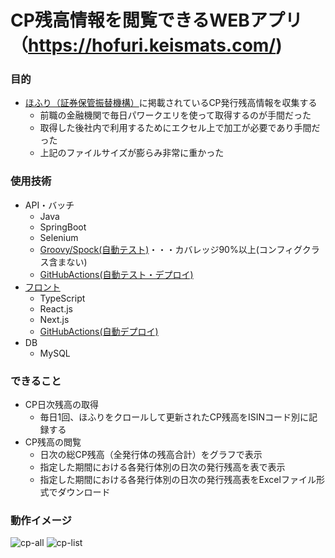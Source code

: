 # CP残高情報を閲覧できるWEBアプリ（https://hofuri.keismats.com/)

### 目的
- [ほふり（証券保管振替機構）](https://www.jasdec.com/description/cp/cpmei.html?hakkoushaMei=&isinCode=&boshuuKubun=&hoshouKubun=&s=true)に掲載されているCP発行残高情報を収集する
  - 前職の金融機関で毎日パワークエリを使って取得するのが手間だった
  - 取得した後社内で利用するためにエクセル上で加工が必要であり手間だった
  - 上記のファイルサイズが膨らみ非常に重かった
  
### 使用技術  
- API・バッチ
  - Java
  - SpringBoot
  - Selenium
  - [Groovy/Spock(自動テスト)](https://github.com/k-matsumoto-214/hofuricp-be/tree/main/src/test/groovy/com/hofuri/cp)・・・カバレッジ90%以上(コンフィグクラス含まない)
  - [GitHubActions(自動テスト・デプロイ)](https://github.com/k-matsumoto-214/hofuricp-be/actions)
- [フロント](https://github.com/k-matsumoto-214/hofuricp-fe)
  - TypeScript
  - React.js
  - Next.js
  - [GitHubActions(自動デプロイ)](https://github.com/k-matsumoto-214/hofuricp-fe/actions)
- DB
  - MySQL

### できること
- CP日次残高の取得
  - 毎日1回、ほふりをクロールして更新されたCP残高をISINコード別に記録する
- CP残高の閲覧
  - 日次の総CP残高（全発行体の残高合計）をグラフで表示
  - 指定した期間における各発行体別の日次の発行残高を表で表示
  - 指定した期間における各発行体別の日次の発行残高表をExcelファイル形式でダウンロード

### 動作イメージ
![cp-all](https://github.com/k-matsumoto-214/hofuricp-fe/assets/91876695/1a4f8b0e-066b-4de9-9c8f-c6e3ce3ddb64)
![cp-list](https://github.com/k-matsumoto-214/hofuricp-fe/assets/91876695/15794428-97bd-4b88-a8fb-14575b84e737)



